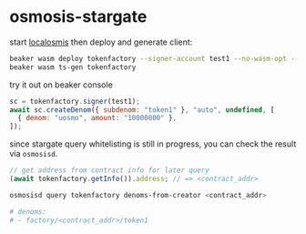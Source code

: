 # osmosis-stargate

start [localosmis](https://docs.osmosis.zone/developing/tools/localosmosis.html) then deploy and generate client:

```sh
beaker wasm deploy tokenfactory --signer-account test1 --no-wasm-opt --admin signer --raw '{}'
beaker wasm ts-gen tokenfactory
```

try it out on beaker console

```js
sc = tokenfactory.signer(test1);
await sc.createDenom({ subdenom: "token1" }, "auto", undefined, [
  { denom: "uosmo", amount: "10000000" },
]);
```

since stargate query whitelisting is still in progress, you can check the result via `osmosisd`.

```js
// get address from contract info for later query
(await tokenfactory.getInfo()).address; // => <contract_addr>
```

```sh
osmosisd query tokenfactory denoms-from-creator <contract_addr>

# denoms:
# - factory/<contract_addr>/token1
```
